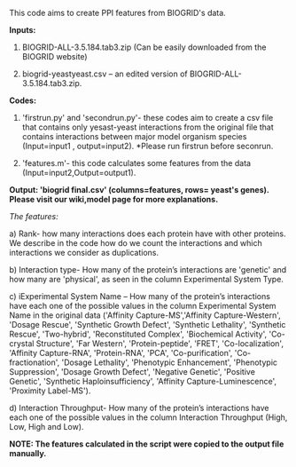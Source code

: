 This code aims to create PPI features from BIOGRID's data.

**Inputs:**

1.	BIOGRID-ALL-3.5.184.tab3.zip (Can be easily downloaded from the BIOGRID website) 

2.	biogrid-yeastyeast.csv – an edited version of BIOGRID-ALL-3.5.184.tab3.zip.

**Codes:**

1.	'firstrun.py' and 'secondrun.py'- these codes aim to create a csv file that contains only yesast-yeast interactions from the original file that contains interactions between major model organism species (Input=input1 , output=input2).
*Please run firstrun before seconrun.

2.	'features.m'- this code calculates some features from the data (Input=input2,Output=output1).

**Output: 'biogrid final.csv' (columns=features, rows= yeast's genes). Please visit our wiki,model page for more explanations.**  

*The features:*

a)	Rank- how many interactions does each protein have with other proteins. We describe in the code how do we count the interactions and which interactions we consider as duplications. 

b)	Interaction type- How many of the protein’s interactions are 'genetic' and how many are 'physical', as seen in the column Experimental System Type.

c)	iExperimental System Name – How many of the protein’s interactions have each one of the possible values in the column Experimental System Name in the original data ('Affinity Capture-MS','Affinity Capture-Western', 'Dosage Rescue', 'Synthetic Growth Defect', 'Synthetic Lethality', 'Synthetic Rescue', 'Two-hybrid', 'Reconstituted Complex', 'Biochemical Activity', 'Co-crystal Structure', 'Far Western', 'Protein-peptide', 'FRET', 'Co-localization', 'Affinity Capture-RNA', 'Protein-RNA', 'PCA', 'Co-purification', 'Co-fractionation', 'Dosage Lethality', 'Phenotypic Enhancement', 'Phenotypic Suppression', 'Dosage Growth Defect', 'Negative Genetic', 'Positive Genetic', 'Synthetic Haploinsufficiency', 'Affinity Capture-Luminescence', 'Proximity Label-MS'). 

d)	Interaction Throughput- How many of the protein’s interactions have each one of the possible values in the column Interaction Throughput (High, Low, High and Low).

**NOTE: The features calculated in the script were copied to the output file manually.**

